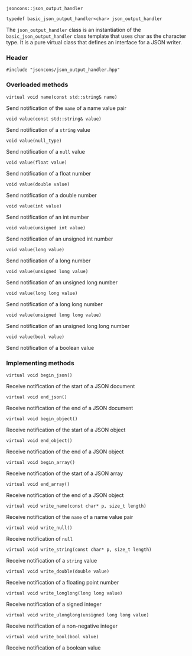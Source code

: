     jsoncons::json_output_handler

    typedef basic_json_output_handler<char> json_output_handler

The `json_output_handler` class is an instantiation of the `basic_json_output_handler` class template that uses char as the character type. It is a pure virtual class that defines an interface for a JSON writer.

### Header

    #include "jsoncons/json_output_handler.hpp"

### Overloaded methods

    virtual void name(const std::string& name)
Send notification of the `name` of a name value pair

    void value(const std::string& value)
Send notification of a `string` value

    void value(null_type)
Send notification of a `null` value

    void value(float value)
Send notification of a float number

    void value(double value)
Send notification of a double number

    void value(int value)
Send notification of an int number

    void value(unsigned int value)
Send notification of an unsigned int number

    void value(long value)
Send notification of a long number

    void value(unsigned long value)
Send notification of an unsigned long number

    void value(long long value)
Send notification of a long long number

    void value(unsigned long long value)
Send notification of an unsigned long long number

    void value(bool value)
Send notification of a boolean value

### Implementing methods

    virtual void begin_json()
Receive notification of the start of a JSON document

    virtual void end_json()
Receive notification of the end of a JSON document

    virtual void begin_object()
Receive notification of the start of a JSON object

    virtual void end_object()
Receive notification of the end of a JSON object

    virtual void begin_array()
Receive notification of the start of a JSON array

    virtual void end_array()
Receive notification of the end of a JSON object

    virtual void write_name(const char* p, size_t length)
Receive notification of the `name` of a name value pair

    virtual void write_null()
Receive notification of `null`

    virtual void write_string(const char* p, size_t length)
Receive notification of a `string` value

    virtual void write_double(double value)
Receive notification of a floating point number

    virtual void write_longlong(long long value)
Receive notification of a signed integer

    virtual void write_ulonglong(unsigned long long value)
Receive notification of a non-negative integer

    virtual void write_bool(bool value)
Receive notification of a boolean value

